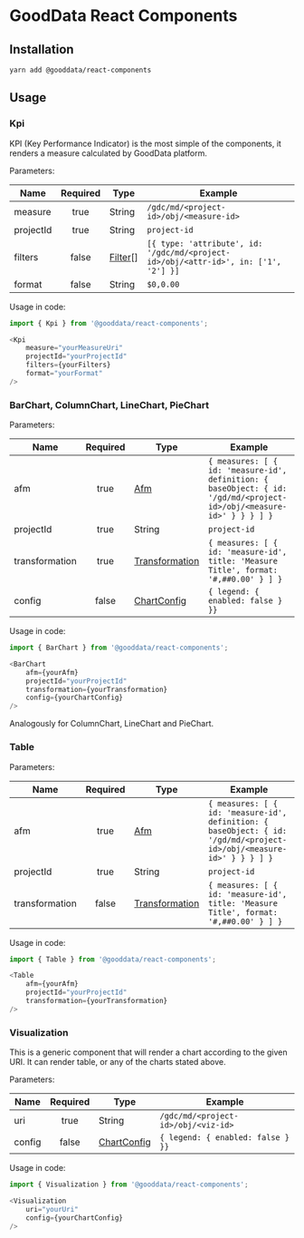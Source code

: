 # GoodData React Components

## Installation
```
yarn add @gooddata/react-components
```

## Usage

### Kpi
KPI (Key Performance Indicator) is the most simple of the components, it renders a measure calculated by GoodData platform.

Parameters:

| Name      | Required   | Type                                                                                      | Example                                                                    |
| --------- | :--------: | ----------------------------------------------------------------------------------------- | -------------------------------------------------------------------------- |
| measure   | true       | String                                                                                    | `/gdc/md/<project-id>/obj/<measure-id>`                                              |
| projectId | true       | String                                                                                    | `project-id`                                                              |
| filters   | false      | [Filter](https://github.com/gooddata/gdc-data-layer/blob/master/docs/transformation.md)[] | `[{ type: 'attribute', id: '/gdc/md/<project-id>/obj/<attr-id>', in: ['1', '2'] }]` |
| format    | false      | String                                                                                    | `$0,0.00`                                                                  |

Usage in code:
```js
import { Kpi } from '@gooddata/react-components';

<Kpi
    measure="yourMeasureUri"
    projectId="yourProjectId"
    filters={yourFilters}
    format="yourFormat"
/>
```

### BarChart, ColumnChart, LineChart, PieChart
Parameters:

| Name           | Required   | Type                                                                                                 | Example                                                                                               |
| -------------- | :--------: | ---------------------------------------------------------------------------------------------------- | ----------------------------------------------------------------------------------------------------- |
| afm            | true       | [Afm](https://github.com/gooddata/gdc-data-layer/blob/master/docs/afm.md)                            | `{ measures: [ { id: 'measure-id', definition: { baseObject: { id: '/gd/md/<project-id>/obj/<measure-id>' } } } ] }` |
| projectId      | true       | String                                                                                               | `project-id`                                                                                         |
| transformation | true       | [Transformation](https://github.com/gooddata/gdc-data-layer/blob/master/docs/transformation.md)      | `{ measures: [ { id: 'measure-id', title: 'Measure Title', format: '#,##0.00' } ] }`                   |
| config         | false      | [ChartConfig](https://github.com/gooddata/gooddata-react-components/blob/master/docs/chartConfig.md) | `{ legend: { enabled: false } }}`                                                                     |

Usage in code:
```js
import { BarChart } from '@gooddata/react-components';

<BarChart
    afm={yourAfm}
    projectId="yourProjectId"
    transformation={yourTransformation}
    config={yourChartConfig}
/>
```
Analogously for ColumnChart, LineChart and PieChart.

### Table
Parameters:

| Name           | Required   | Type                                                                                                 | Example                                                                                               |
| -------------- | :--------: | ---------------------------------------------------------------------------------------------------- | ----------------------------------------------------------------------------------------------------- |
| afm            | true       | [Afm](https://github.com/gooddata/gdc-data-layer/blob/master/docs/afm.md)                            | `{ measures: [ { id: 'measure-id', definition: { baseObject: { id: '/gd/md/<project-id>/obj/<measure-id>' } } } ] }` |
| projectId      | true       | String                                                                                               | `project-id`                                                                                         |
| transformation | false       | [Transformation](https://github.com/gooddata/gdc-data-layer/blob/master/docs/transformation.md)     | `{ measures: [ { id: 'measure-id', title: 'Measure Title', format: '#,##0.00' } ] }`                   |

Usage in code:
```js
import { Table } from '@gooddata/react-components';

<Table
    afm={yourAfm}
    projectId="yourProjectId"
    transformation={yourTransformation}
/>
```

### Visualization
This is a generic component that will render a chart according to the given URI. It can render table, or any of the charts stated above.

Parameters:

| Name           | Required   | Type                                                                                                 | Example                                                                             |
| -------------- | :--------: | ---------------------------------------------------------------------------------------------------- | ----------------------------------------------------------------------------------- |
| uri            | true       | String                                                                                               | `/gdc/md/<project-id>/obj/<viz-id>`                                                       |
| config         | false      | [ChartConfig](https://github.com/gooddata/gooddata-react-components/blob/master/docs/chartConfig.md) | `{ legend: { enabled: false } }}`                                                   |

Usage in code:
```js
import { Visualization } from '@gooddata/react-components';

<Visualization
    uri="yourUri"
    config={yourChartConfig}
/>
```
